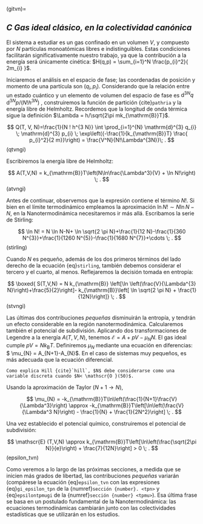 (gitvn)=
## **_C_** _Gas ideal clásico, en la colectividad canónica_

El sistema a estudiar es un gas confinado en un volumen $V$, y compuesto por $N$ partículas monoatómicas libres e indistinguibles. Estas condiciones facilitarán significativamente nuestro trabajo, ya que la contribución a la energía será únicamente cinética: $H(q,p) = \sum_{i=1}^N \frac{p_{i}^2}{ 2m_{i} }$.

Iniciaremos el análisis en el espacio de fase; las coordenadas de posición y momento de una partícula son $(q_{i},p_{i})$. Considerando que la relación entre un estado cuántico y un elemento de volumen del espacio de fase es $\mathrm{d}^{3N}q\;\mathrm{d}^{3N}p/(N!h^{3N} )$ , construiremos la función de partición {cite}`pathria` y la energía libre de Helmholtz. Recordemos que la longitud de onda térmica sigue la definición $\Lambda = h/\sqrt{2\pi mk_{\mathrm{B}}T}$.

$$
Q(T, V, N)=\frac{1}{N ! h^{3 N}} \int \prod_{i=1}^{N} \mathrm{d}^{3} q_{i} \; \mathrm{d}^{3} p_{i} \; \exp\left({-\frac{1}{k_{\mathrm{B}}T} \frac{ p_{i}^2}{2 m}}\right)  = \frac{V^N}{N!\Lambda^{3N}}\; .
$$ (qtvngi)

Escribiremos la energía libre de Helmholtz:

$$
A(T,V,N) = k_{\mathrm{B}}T\left(N\ln\frac{\Lambda^3}{V} + \ln N!\right) \; .
$$ (atvngi)

Antes de continuar, observemos que la expresión contiene el término $N!$. Si bien en el límite termodinámico empleamos la aproximación $\ln N! \sim N\ln N - N$, en la Nanotermodinámica necesitaremos ir más allá. Escribamos la serie de Stirling:

$$
 \ln N! = N \ln N-N+ \ln \sqrt{2 \pi N}+\frac{1}{12 N}-\frac{1}{360 N^{3}}+\frac{1}{1260 N^{5}}-\frac{1}{1680 N^{7}}+\cdots \; .
$$ (stirling)

Cuando $N$ es pequeño, además de los dos primeros términos del lado derecho de la ecuación {eq}`stirling`, también debemos considerar el tercero y el cuarto, al menos. Reflejaremos la decisión tomada en entropía:

$$
\boxed{ S(T,V,N) = N k_{\mathrm{B}} \left[\ln \left(\frac{V}{\Lambda^{3} N}\right)+\frac{5}{2}\right]- k_{\mathrm{B}}\left[ \ln \sqrt{2 \pi N} + \frac{1}{12N}\right]} \; .
$$ (stvngi)

Las últimas dos contribuciones _pequeñas_ disminuirán la entropía, y tendrán un efecto considerable en la región nanotermodinámica. Calcularemos también el potencial de subdivisión. Aplicando dos transformaciones de Legendre a la energía $A(T,V,N)$, tenemos $\mathscr{E} = A +pV - \mu_{N} N$. El gas ideal cumple $pV=Nk_{\mathrm{B}}T$. Definiremos $\mu_{N}$ mediante una ecuación en diferencias: $ \mu_{N} = A_{N+1}-A_{N}$. En el caso de sistemas muy pequeños, es más adecuada que la ecuación diferencial.

```{admonition} Nota
Como explica Hill {cite}`hill`, $N$ debe considerarse como una variable discreta cuando $N< \mathscr{O }(50)$.

```

Usando la aproximación de Taylor $(N+1 \rightarrow N)$,


$$
\mu_{N} = -k_{\mathrm{B}}T\ln\left(\frac{1}{N+1}\frac{V}{\Lambda^3}\right) \approx -k_{\mathrm{B}}T\left[\ln\left(\frac{V}{\Lambda^3 N}\right) - \frac{1}{N} + \frac{1}{2N^2}\right] \; .
$$

Una vez establecido el potencial químico, construiremos el potencial de subdivisión:


$$
\mathscr{E} (T,V,N) \approx k_{\mathrm{B}}T\left[\ln\left(\frac{\sqrt{2\pi N}}{e}\right) + \frac{7}{12N}\right] > 0 \; .
$$ (epsilon_tvn)

Como veremos a lo largo de las próximas secciones, a medida que se inicien más grados de libertad, las contribuciones _pequeñas_ variarán (compárese la ecuación {eq}`epsilon_tvn` con las expresiones {eq}`gi_epsilon_tpn` de la {numref}`sección {number}. <tpn>`  y {eq}`epsilontpmugi` de la {numref}`sección {number} <tpmu>`). Esa última frase se basa en un postulado fundamental de la Nanotermodinámica: las ecuaciones termodinámicas cambiarán junto con las colectividades estadísticas que se utilizarán en los estudios.

